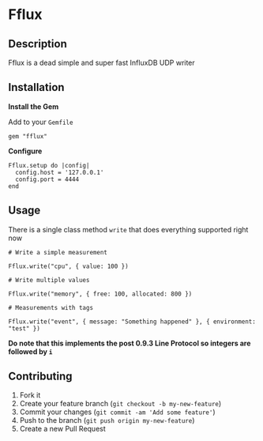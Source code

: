# Fflux

## Description

Fflux is a dead simple and super fast InfluxDB UDP writer

## Installation

**Install the Gem**

Add to your `Gemfile`

```
gem "fflux"
```

**Configure**

```
Fflux.setup do |config|
  config.host = '127.0.0.1'
  config.port = 4444
end
```

## Usage

There is a single class method `write` that does everything supported right now

```
# Write a simple measurement

Fflux.write("cpu", { value: 100 })

# Write multiple values

Fflux.write("memory", { free: 100, allocated: 800 })

# Measurements with tags

Fflux.write("event", { message: "Something happened" }, { environment: "test" })
```

__Do note that this implements the post 0.9.3 Line Protocol so integers are followed by `i`__

## Contributing

1. Fork it
2. Create your feature branch (`git checkout -b my-new-feature`)
3. Commit your changes (`git commit -am 'Add some feature'`)
4. Push to the branch (`git push origin my-new-feature`)
5. Create a new Pull Request
